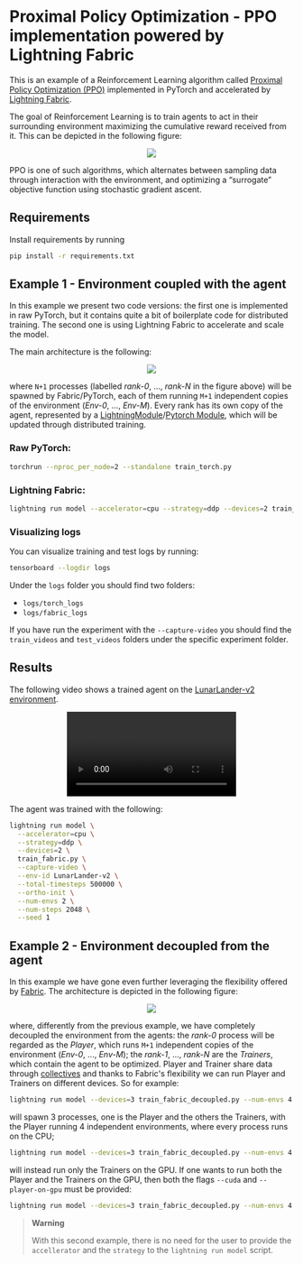 # Proximal Policy Optimization - PPO implementation powered by Lightning Fabric

This is an example of a Reinforcement Learning algorithm called [Proximal Policy Optimization (PPO)](https://arxiv.org/abs/1707.06347) implemented in PyTorch and accelerated by [Lightning Fabric](https://lightning.ai/docs/fabric).

The goal of Reinforcement Learning is to train agents to act in their surrounding environment maximizing the cumulative reward received from it. This can be depicted in the following figure:

<p align="center">
  <img src="https://pl-public-data.s3.amazonaws.com/assets_lightning/examples/fabric/reinforcement-learning/reinforcement.png">
</p>

PPO is one of such algorithms, which alternates between sampling data through interaction with the environment, and optimizing a
“surrogate” objective function using stochastic gradient ascent.

## Requirements

Install requirements by running

```bash
pip install -r requirements.txt
```

## Example 1 - Environment coupled with the agent

In this example we present two code versions: the first one is implemented in raw PyTorch, but it contains quite a bit of boilerplate code for distributed training. The second one is using Lightning Fabric to accelerate and scale the model.

The main architecture is the following:

<p align="center">
  <img src="https://pl-public-data.s3.amazonaws.com/assets_lightning/examples/fabric/reinforcement-learning/fabric_coupled.png">
</p>

where `N+1` processes (labelled *rank-0*, ..., *rank-N* in the figure above) will be spawned by Fabric/PyTorch, each of them running `M+1` independent copies of the environment (*Env-0*, ..., *Env-M*). Every rank has its own copy of the agent, represented by a [LightningModule](https://lightning.ai/docs/pytorch/stable/common/lightning_module.html)/[Pytorch Module](https://pytorch.org/docs/stable/generated/torch.nn.Module.html), which will be updated through distributed training.

### Raw PyTorch:

```bash
torchrun --nproc_per_node=2 --standalone train_torch.py
```

### Lightning Fabric:

```bash
lightning run model --accelerator=cpu --strategy=ddp --devices=2 train_fabric.py
```

### Visualizing logs

You can visualize training and test logs by running:

```bash
tensorboard --logdir logs
```

Under the `logs` folder you should find two folders:

- `logs/torch_logs`
- `logs/fabric_logs`

If you have run the experiment with the `--capture-video` you should find the `train_videos` and `test_videos` folders under the specific experiment folder.

## Results

The following video shows a trained agent on the [LunarLander-v2 environment](https://gymnasium.farama.org/environments/box2d/lunar_lander/).

<p align="center">
  <video controls>
    <source src="https://pl-public-data.s3.amazonaws.com/assets_lightning/examples/fabric/reinforcement-learning/test.mp4" type="video/mp4">
  </video>
</p>

The agent was trained with the following:

```bash
lightning run model \
  --accelerator=cpu \
  --strategy=ddp \
  --devices=2 \
  train_fabric.py \
  --capture-video \
  --env-id LunarLander-v2 \
  --total-timesteps 500000 \
  --ortho-init \
  --num-envs 2 \
  --num-steps 2048 \
  --seed 1
```

## Example 2 - Environment decoupled from the agent

In this example we have gone even further leveraging the flexibility offered by [Fabric](https://lightning.ai/docs/fabric).
The architecture is depicted in the following figure:

<p align="center">
  <img src="./imgs/fabric_decoupled.png">
</p>

where, differently from the previous example, we have completely decoupled the environment from the agents: the *rank-0* process will be regarded as the *Player*, which runs `M+1` independent copies of the environment (*Env-0*, ..., *Env-M*); the *rank-1*, ..., *rank-N* are the *Trainers*, which contain the agent to be optimized. Player and Trainer share data through [collectives](https://lightning.ai/docs/fabric/stable/api/generated/lightning.fabric.plugins.collectives.TorchCollective.html#lightning.fabric.plugins.collectives.TorchCollective) and thanks to Fabric's flexibility we can run Player and Trainers on different devices.
So for example:

```bash
lightning run model --devices=3 train_fabric_decoupled.py --num-envs 4
```

will spawn 3 processes, one is the Player and the others the Trainers, with the Player running 4 independent environments, where every process runs on the CPU;

```bash
lightning run model --devices=3 train_fabric_decoupled.py --num-envs 4 --cuda
```

will instead run only the Trainers on the GPU.
If one wants to run both the Player and the Trainers on the GPU, then both the flags `--cuda` and `--player-on-gpu` must be provided:

```bash
lightning run model --devices=3 train_fabric_decoupled.py --num-envs 4 --cuda --player-on-gpu
```

> **Warning**
>
> With this second example, there is no need for the user to provide the `accellerator` and the `strategy` to the `lightning run model` script.

